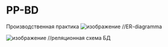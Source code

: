 # PP-BD
Производственная практика
![изображение](https://github.com/Inf3rn01/PP-BD/assets/115873101/83e2cb81-d78b-4b75-9bf1-83989aa5f8c0) //ER-diagramma


![изображение](https://github.com/Inf3rn01/PP-BD/assets/115873101/2c3399ec-3a37-4311-9c2e-393e3cca4c72) //реляционная схема БД
